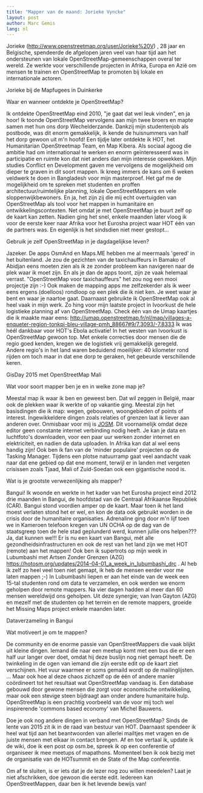 ```yaml
---
title: "Mapper van de maand: Jorieke Vyncke"
layout: post
author: Marc Gemis
lang: nl
---
```


Jorieke (http://www.openstreetmap.org/user/Jorieke%20V) , 28 jaar en Belgische, spendeerde de afgelopen jaren veel van haar tijd aan het ondersteunen van lokale OpenStreetMap-gemeenschappen overal ter wereld. Ze werkte voor verschillende projecten in Afrika, Europa en Azië om mensen te trainen en OpenStreetMap te promoten bij lokale en internationale actoren.

Jorieke bij de Mapfugees in Duinkerke

Waar en wanneer ontdekte je OpenStreetMap?

Ik ontdekte OpenStreetMap eind 2010, "je gaat dat wel leuk vinden", en ja hoor! Ik toonde OpenStreetMap vervolgens aan mijn twee broers en mapte samen met hun ons dorp Wechelderzande. Dankzij mijn studentenjob als postbode, was dit enorm gemakkelijk, ik kende de huisnummers van half het dorp gewoon uit m'n hoofd! Een tijdje later ontdekte ik HOT, het Humanitarian OpenStreetmap Team, en Map Kibera. Als sociaal agoog die ambitie had om internationaal te werken en enorm geïnteresseerd was in participatie en ruimte kon dat niet anders dan mijn interesse opwekken. Mijn studies Conflict en Development gaven me vervolgens de mogelijkheid om dieper te graven in dit soort mappen. Ik kreeg immers de kans om 6 weken veldwerk te doen in Bangladesh voor mijn masterproef. Het gaf me de mogelijkheid om te spreken met studenten en proffen architectuur/ruimtelijke planning, lokale OpenStreetMappers en vele sloppenwijkbewoners. En ja, het zijn zij die mij echt overtuigden van OpenStreetMap als tool voor het mappen in humanitaire en ontwikkelingscontexten. Net omdat je met OpenStreetMap je buurt zelf op de kaart kan zetten. Nadien ging het snel, enkele maanden later vloog ik voor de eerste keer naar Afrika voor het Eurosha project waar HOT één van de partners was. En eigenlijk is het sindsdien niet meer gestopt...

Gebruik je zelf OpenStreetMap in je dagdagelijkse leven?

Jazeker. De apps OsmAnd en Maps.ME hebben me al meermaals 'gered' in het buitenland. Je zou de gezichten van de taxichauffeurs in Bamako of Abidjan eens moeten zien als ik ze zonder probleem kan navigeren naar de plek waar ik moet zijn. En als je dan de apps toont, zijn ze vaak helemaal verrast. "OpenStreetMap voor taxichauffeurs" het zou nog een mooi projectje zijn :-) Ook maken de mapping apps me zelfzekerder als ik weer eens ergens (doelloos) rondloop op een plek die ik niet ken. Je weet waar je bent en waar je naartoe gaat. Daarnaast gebruikte ik OpenStreetMap ook al heel vaak in mijn werk. Zo hing voor mijn laatste project in Ivoorkust de hele logistieke planning af van OpenStreetMap. Check één van de Umap kaartjes die ik maakte maar eens: http://umap.openstreetmap.fr/nl/map/villages-a-enqueter-region-tonkpi-bleu-village-pmh_88667#9/7.3093/-7.8333 Ik was héél dankbaar voor HOT's Ebola activatie! In het westen van Ivoorkust is OpenStreetMap gewoon top. Met enkele correcties door mensen die de regio goed kenden, kregen we de logistiek vrij gemakkelijk geregeld. Andere regio's in het land waren beduidend moeilijker: 40 kilometer rond rijden om toch maar in dat ene dorp te geraken, het gebeurde verschillende keren.

GisDay 2015 met OpenStreetMap Mali

Wat voor soort mapper ben je en in welke zone map je?

Meestal map ik waar ik ben en geweest ben. Dat wil zeggen in België, maar ook de plekken waar ik werkte of op vakantie ging. Meestal zijn het basisdingen die ik map: wegen, gebouwen, woongebieden of points of interest. Ingewikkeldere dingen zoals relaties of grenzen laat ik liever aan anderen over. Onmisbaar voor mij is [JOSM](josm.openstreetmap.de). Dit voornamelijk omdat deze editor geen constante internet verbinding nodig heeft. Je kan je data en luchtfoto's downloaden, voor een paar uur werken zonder internet en elektriciteit, en nadien de data uploaden. In Afrika kan dat al wel eens handig zijn! Ook ben ik fan van de 'minder populaire' projecten op de Tasking Manager. Tijdens een plotse natuurramp gaat veel aandacht vaak naar dat ene gebied op dat ene moment, terwijl er in landen met vergeten crisissen zoals Tjaad, Mali of Zuid-Soedan ook een gigantische nood is.

Wat is je grootste verwezenlijking als mapper?

Bangui! Ik woonde en werkte in het kader van het Eurosha project eind 2012 drie maanden in Bangui, de hoofdstad van de Centraal Afrikaanse Republiek (CAR). Bangui stond voordien amper op de kaart. Maar toen ik het land moest verlaten stond het er wel, en kon de data ook gebruikt worden in de crisis door de humanitaire organisaties. Adrenaline ging door m'n lijf toen we in Kameroen telefoon kregen van UN OCHA op de dag van de staatsgreep toen de hele stad geplunderd werd, kunnen jullie ons helpen??? Ja, dat kunnen we!!! Er is nu een kaart van Bangui, mét alle gezondheidsinfrastructuren en ook de rest van het land zijn we met HOT (remote) aan het mappen! Ook ben ik supertrots op mijn week in Lubumbashi met Artsen Zonder Grenzen (AZG) https://hotosm.org/updates/2014-04-01_a_week_in_lubumbashi_drc . Al heb ik zelf zo heel veel toen niet gemapt, ik heb de mensen eerder voor me laten mappen ;-) In Lubumbashi liepen er aan het einde van de week een 15-tal studenten rond om data te verzamelen, en ook werden we enorm geholpen door remote mappers. Na vier dagen hadden al meer dan 60 mensen wereldwijd ons geholpen. Uit deze synergie; van Ivan Gayton (AZG) en mezelf met de studenten op het terrein en de remote mappers, groeide het Missing Maps project enkele maanden later.

Dataverzameling in Bangui

Wat motiveert je om te mappen?

De community en de enorme passie van OpenStreetMappers die vaak blijkt uit kleine dingen. Iemand die naar een meetup komt met een bus die er een half uur langer over doet, omdat hij deze buslijn nog niet gemapt heeft. De twinkeling in de ogen van iemand die zijn eerste edit op de kaart ziet verschijnen. Het vuur waarmee er soms gemaild wordt op de mailinglijsten. ... Maar ook hoe al deze chaos zichzelf op de één of andere manier coördineert tot het resultaat wat OpenStreetMap vandaag is. Een database gebouwd door gewone mensen die zorgt voor economische ontwikkeling, maar ook een stevige steen bijdraagt aan onder andere humanitaire hulp. OpenStreetMap is een prachtig voorbeeld van de voor mij toch wel inspirerende 'commons based economy' van Michel Bauwens.

Doe je ook nog andere dingen in verband met OpenStreetMap? Sinds de lente van 2015 zit ik in de raad van bestuur van HOT. Daarnaast spendeer ik heel wat tijd aan het beantwoorden van allerlei mailtjes met vragen en de juiste mensen met elkaar in contact brengen. Af en toe vertaal ik, update ik de wiki, doe ik een post op osm.be, spreek ik op een conferentie of organiseer ik mee meetups of mapathons. Momenteel ben ik ook bezig met de organisatie van de HOTsummit en de State of the Map conferentie.

Om af te sluiten, is er iets dat je de lezer nog zou willen meedelen? Laat je niet afschrikken, doe gewoon die eerste edit. Iedereen kan OpenStreetMappen, daar ben ik het levende bewijs van!
